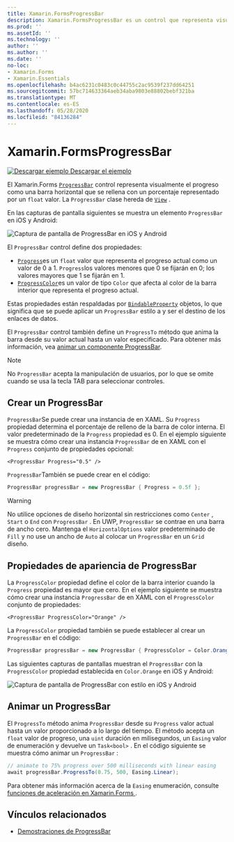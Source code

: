 ```yaml
---
title: Xamarin.FormsProgressBar
description: Xamarin.FormsProgressBar es un control que representa visualmente el progreso como una barra horizontal que se rellena en función de una propiedad float.
ms.prod: ''
ms.assetId: ''
ms.technology: ''
author: ''
ms.author: ''
ms.date: ''
no-loc:
- Xamarin.Forms
- Xamarin.Essentials
ms.openlocfilehash: b4ac6231c0483c0c44755c2ac9539f237dd64251
ms.sourcegitcommit: 57bc714633364aeb34aba9803e88802bebf321ba
ms.translationtype: MT
ms.contentlocale: es-ES
ms.lasthandoff: 05/28/2020
ms.locfileid: "84136284"
---
```

# <a name="xamarinforms-progressbar"></a>Xamarin.FormsProgressBar
[![Descargar ejemplo](~/media/shared/download.png) Descargar el ejemplo](https://docs.microsoft.com/samples/xamarin/xamarin-forms-samples/userinterface-progressbardemos/)

El Xamarin.Forms [`ProgressBar`](xref:Xamarin.Forms.ProgressBar) control representa visualmente el progreso como una barra horizontal que se rellena con un porcentaje representado por un `float` valor. La `ProgressBar` clase hereda de [`View`](xref:Xamarin.Forms.View) .

En las capturas de pantalla siguientes se muestra un elemento `ProgressBar` en iOS y Android:

![Captura de pantalla de ProgressBar en iOS y Android](progressbar-images/progressbars-default.png "ProgressBar en iOS y Android")

El `ProgressBar` control define dos propiedades:

* [`Progress`](xref:Xamarin.Forms.ProgressBar.Progress)es un `float` valor que representa el progreso actual como un valor de 0 a 1. `Progress`los valores menores que 0 se fijarán en 0; los valores mayores que 1 se fijarán en 1.
* [`ProgressColor`](xref:Xamarin.Forms.ProgressBar.ProgressColor)es un valor de tipo `Color` que afecta al color de la barra interior que representa el progreso actual.

Estas propiedades están respaldadas por [`BindableProperty`](xref:Xamarin.Forms.BindableProperty) objetos, lo que significa que se puede aplicar un `ProgressBar` estilo a y ser el destino de los enlaces de datos.

El `ProgressBar` control también define un `ProgressTo` método que anima la barra desde su valor actual hasta un valor especificado. Para obtener más información, vea [animar un componente ProgressBar](#animate-a-progressbar).

> [!NOTE]
> No `ProgressBar` acepta la manipulación de usuarios, por lo que se omite cuando se usa la tecla TAB para seleccionar controles.

## <a name="create-a-progressbar"></a>Crear un ProgressBar

`ProgressBar`Se puede crear una instancia de en XAML. Su `Progress` propiedad determina el porcentaje de relleno de la barra de color interna. El valor predeterminado de la `Progress` propiedad es 0. En el ejemplo siguiente se muestra cómo crear una instancia `ProgressBar` de en XAML con el `Progress` conjunto de propiedades opcional:

```xaml
<ProgressBar Progress="0.5" />
```

`ProgressBar`También se puede crear en el código:

```csharp
ProgressBar progressBar = new ProgressBar { Progress = 0.5f };
```

> [!WARNING]
> No utilice opciones de diseño horizontal sin restricciones como `Center` , `Start` o `End` con `ProgressBar` . En UWP, `ProgressBar` se contrae en una barra de ancho cero. Mantenga el `HorizontalOptions` valor predeterminado de `Fill` y no use un ancho de `Auto` al colocar un `ProgressBar` en un `Grid` diseño.

## <a name="progressbar-appearance-properties"></a>Propiedades de apariencia de ProgressBar

La `ProgressColor` propiedad define el color de la barra interior cuando la `Progress` propiedad es mayor que cero. En el ejemplo siguiente se muestra cómo crear una instancia `ProgressBar` de en XAML con el `ProgressColor` conjunto de propiedades:

```xaml
<ProgressBar ProgressColor="Orange" />
```

La `ProgressColor` propiedad también se puede establecer al crear un `ProgressBar` en el código:

```csharp
ProgressBar progressBar = new ProgressBar { ProgressColor = Color.Orange };
```

Las siguientes capturas de pantallas muestran el `ProgressBar` con la `ProgressColor` propiedad establecida en `Color.Orange` en iOS y Android:

![Captura de pantalla de ProgressBar con estilo en iOS y Android](progressbar-images/progressbars-styled.png "ProgressBar con estilo en iOS y Android")

## <a name="animate-a-progressbar"></a>Animar un ProgressBar

El `ProgressTo` método anima `ProgressBar` desde su `Progress` valor actual hasta un valor proporcionado a lo largo del tiempo. El método acepta un `float` valor de progreso, una `uint` duración en milisegundos, un `Easing` valor de enumeración y devuelve un `Task<bool>` . En el código siguiente se muestra cómo animar un `ProgressBar` :

```csharp
// animate to 75% progress over 500 milliseconds with linear easing
await progressBar.ProgressTo(0.75, 500, Easing.Linear);
```

Para obtener más información acerca de la `Easing` enumeración, consulte [funciones de aceleración en Xamarin.Forms ](~/xamarin-forms/user-interface/animation/easing.md).

## <a name="related-links"></a>Vínculos relacionados

* [Demostraciones de ProgressBar](https://docs.microsoft.com/samples/xamarin/xamarin-forms-samples/userinterface-progressbardemos/)

